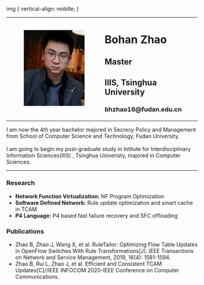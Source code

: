img {
    vertical-align: middle;
}
<!-------------------------------------------------------------------------------------------->
<table border="0" cellpadding="0">
  <tr>
    <td width="50%" align="center" valign="middle">
      <img src="Bohan_Zhao_s.jpg">      
    </td>
    <td width="50%" align="top">
      <h1>Bohan Zhao</h1>
      <h2>Master</h2>
      <h2>IIIS, Tsinghua University</h2>
      <h3>bhzhao16@fudan.edu.cn</h3>
    </td>
  </tr>
</table>

I am now the 4th year bachelor majored in Secrecy Policy and Management from School of Computer Science and Technology, Fudan University.
<br><br>
I am going to begin my post-graduate study in Intitute for Interdisciplinary Information Sciences(IIIS) , Tsinghua Univeristy, majored in Computer Sciences.
<hr>


<!-------------------------------------------------------------------------------------------->
<h3>Research</h3>
<ul>
<li><b>Network Function Virtualization:</b>    NF Program Optimization </li>
<li><b>Software Defined Network:</b>           Rule update optimization and smart cache in TCAM</li>
<li><b>P4 Language:</b>                        P4 based fast failure recovery and SFC offloading</li>
</ul>

<h3>Publications</h3>
<ul>
<li>Zhao B, Zhao J, Wang X, et al. RuleTailor: Optimizing Flow Table Updates in OpenFlow Switches With Rule Transformations[J]. IEEE Transactions on Network and Service Management, 2019, 16(4): 1581-1594. </li>
<li>Zhao B, Rui L, Zhao J, et al. Efficient and Consistent TCAM Updates[C]//IEEE INFOCOM 2020-IEEE Conference on Computer Communications. </li>
</ul>



